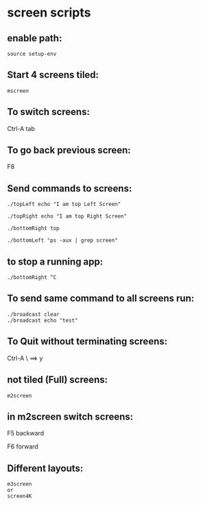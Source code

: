 # screen scripts

## enable path:
```
source setup-env
```
## Start 4 screens tiled:
```
mscreen
```
## To switch screens:
Ctrl-A tab

## To go back previous screen:

F8
## Send commands to screens:
```
./topLeft echo "I am top Left Screen"

./topRight echo "I am top Right Screen"

./bottomRight top

./bottomLeft "ps -aux | grep screen"
```

## to stop a running app:
```
./bottomRight ^C
```
## To send same command to all screens run:
```
./broadcast clear
./broadcast echo "test"
```

## To Quit without terminating screens:
Ctrl-A \ ==> y

## not tiled (Full) screens:
```
m2screen
```

## in m2screen switch screens:

F5 backward

F6 forward

## Different layouts:
```
m3screen
or
screen4K
```
